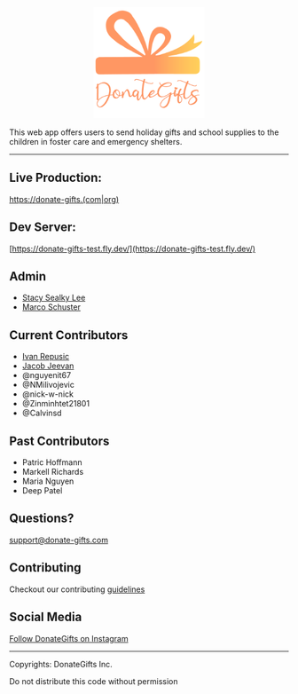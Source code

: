 <p align="center">
    <img width=200 height=200 src="./public/img/new-donate-gifts-logo-2.png">
</p>

This web app offers users to send holiday gifts and school supplies to the children in foster care and emergency shelters.

---

## Live Production:

[https://donate-gifts.(com|org)](https://donate-gifts.com)

## Dev Server:

[https://donate-gifts-test.fly.dev/](https://donate-gifts-test.fly.dev/)

## Admin

- [Stacy Sealky Lee](https://github.com/stacysealky)
- [Marco Schuster](https://github.com/Enubia)

## Current Contributors

- [Ivan Repusic](https://github.com/Tokikko) 
- [Jacob Jeevan](https://github.com/Jacobjeevan)
- @nguyenit67
- @NMilivojevic
- @nick-w-nick
- @Zinminhtet21801
- @Calvinsd

## Past Contributors

- Patric Hoffmann
- Markell Richards
- Maria Nguyen
- Deep Patel

## Questions?

support@donate-gifts.com

## Contributing

Checkout our contributing [guidelines](/Contributing.md)

## Social Media
[Follow DonateGifts on Instagram](https://www.instagram.com/donategifts/)

---

Copyrights: DonateGifts Inc.

Do not distribute this code without permission


